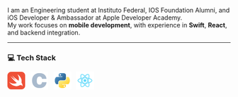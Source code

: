 
I am an Engineering student at Instituto Federal, IOS Foundation Alumni, and iOS Developer & Ambassador at Apple Developer Academy.  
My work focuses on **mobile development**, with experience in **Swift**, **React**, and backend integration.

---

### 💻 Tech Stack
<img title="Swift" alt="Swift" width="40px" src="https://raw.githubusercontent.com/github/explore/master/topics/swift/swift.png"> &nbsp;
<img title="C" alt="C" width="40px" src="https://raw.githubusercontent.com/github/explore/master/topics/c/c.png"> &nbsp;
<img title="Python" alt="Python" width="40px" src="https://raw.githubusercontent.com/github/explore/master/topics/python/python.png"> &nbsp;
<img title="React" alt="React" width="40px" src="https://raw.githubusercontent.com/github/explore/master/topics/react/react.png">
